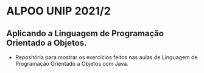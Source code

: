 # ALPOO UNIP 2021/2

## Aplicando a Linguagem de Programação Orientado a Objetos.

- Repositória para mostrar os exercícios feitos nas aulas de Linguagem de Programação Orientado a Objetos com Java.
